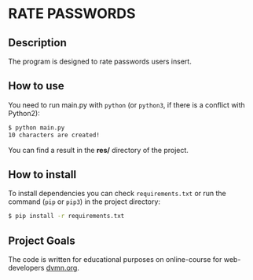 # RATE PASSWORDS

## Description

The program is designed to rate passwords users insert.

## How to use

You need to run main.py with `python` (or `python3`, if there is a conflict with Python2):

```bash
$ python main.py
10 characters are created!
```

You can find a result in the **res/** directory of the project.

## How to install

To install dependencies you can check `requirements.txt`
or run the command (`pip` or `pip3`) in the project directory:

```bash
$ pip install -r requirements.txt
```

## Project Goals

The code is written for educational purposes on online-course
for web-developers [dvmn.org](https://dvmn.org/).